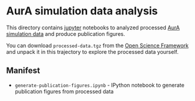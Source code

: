 # AurA simulation data analysis

This directory contains [jupyter](http://jupyter.org/) notebooks to analyzed processed [AurA simulation data](https://osf.io/afg8h/) and produce publication figures.

You can download `processed-data.tgz` from the [Open Science Framework](https://osf.io/afg8h/) and unpack it in this trajectory to explore the processed data yourself.

## Manifest
* `generate-publication-figures.ipynb` - IPython notebook to generate publication figures from processed data
